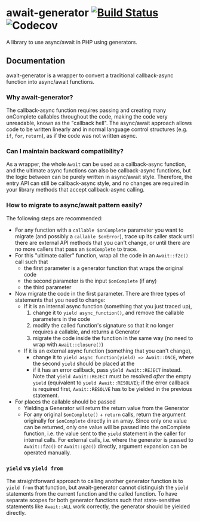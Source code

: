 # await-generator [![Build Status](https://travis-ci.org/SOF3/await-generator.svg?branch=master)](https://travis-ci.org/SOF3/await-generator) ![Codecov](https://img.shields.io/codecov/c/github/codecov/example-python.svg)

A library to use async/await in PHP using generators.

## Documentation
await-generator is a wrapper to convert a traditional callback-async function into async/await functions.

### Why await-generator?
The callback-async function requires passing and creating many onComplete callables throughout the code, making the code very unreadable, known as the "callback hell". The async/await approach allows code to be written linearly and in normal language control structures (e.g. `if`, `for`, `return`), as if the code was not written async.

### Can I maintain backward compatibility?
As a wrapper, the whole `Await` can be used as a callback-async function, and the ultimate async functions can also be callback-async functions, but the logic between can be purely written in async/await style. Therefore, the entry API can still be callback-async style, and no changes are required in your library methods that accept callback-async calling.

### How to migrate to async/await pattern easily?
The following steps are recommended:
- For any function with a `callable $onComplete` parameter you want to migrate (and possibly a `callable $onError`), trace up its caller stack until there are external API methods that you can't change, or until there are no more callers that pass an `$onComplete` to trace.
- For this "ultimate caller" function, wrap all the code in an `Await::f2c()` call such that
  - the first parameter is a generator function that wraps the original code
  - the second parameter is the input `$onComplete` (if any)
  - the third parameter
- Now migrate the code in the first parameter. There are three types of statements that you need to change:
  - If it is an internal async function (something that you just traced up),
    1. change it to `yield async_function()`, and remove the callable parameters in the code
    2. modify the called function's signature so that it no longer requires a callable, and returns a Generator
    3. migrate the code inside the function in the same way (no need to wrap with `Await::closure()`)
  - If it is an external async function (something that you can't change),
    - change it to `yield async_function(yield) => Await::ONCE`, where the second `yield` should be placed at the
    - if it has an error callback, pass `yield Await::REJECT` instead. Note that `yield Await::REJECT` must be resolved _after_ the empty `yield` (equivalent to `yield Await::RESOLVE`); if the error callback is required first, `Await::RESOLVE` has to be yielded in the previous statement.
- For places the callable should be passed
  - Yielding a Generator will return the return value from the Generator
  - For any original `$onComplete()` + `return` calls, return the argument originally for `$onComplete` directly in an array. Since only one value can be returned, only one value will be passed into the onComplete function, i.e. the value sent to the `yield` statement in the caller for internal calls. For external calls, i.e. where the generator is passed to `Await::f2c()` or `Await::g2c()` directly, argument expansion can be operated manually.

### `yield` vs `yield from`
The straightforward approach to calling another generator function is to `yield from` that function, but await-generator cannot distinguish the `yield` statements from the current function and the called function. To have separate scopes for both generator functions such that state-sensitive statements like `Await::ALL` work correctly, the generator should be yielded directly.
